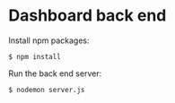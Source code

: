 # Dashboard back end

Install npm packages:

```
$ npm install
```

Run the back end server:

```
$ nodemon server.js
```